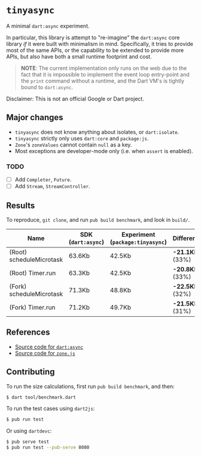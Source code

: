 # `tinyasync`

A minimal `dart:async` experiment.

In particular, this library is attempt to "re-imagine" the `dart:async` core
library _if_ it were built with minimalism in mind. Specifically, it tries to
provide most of the same APIs, or the capability to be extended to provide more
APIs, but also have both a small runtime footprint and cost.

> **NOTE**: The current implementation only runs on the web due to the fact
that it is impossible to implement the event loop entry-point and the `print`
command without a runtime, and the Dart VM's is tightly bound to `dart:async`.

Disclaimer: This is not an official Google or Dart project.

## Major changes
* `tinyasync` does not know anything about isolates, or `dart:isolate`.
* `tinyasync` strictly only uses `dart:core` and `package:js`.
* `Zone`'s `zoneValues` cannot contain `null` as a key.
* Most exceptions are developer-mode only (i.e. when `assert` is enabled).

### TODO
* [ ] Add `Completer`, `Future`.
* [ ] Add `Stream`, `StreamController`.

## Results
To reproduce, `git clone`, and run `pub build benchmark`, and look in `build/`.

| Name                            | SDK (`dart:async`)  | Experiment (`package:tinyasync`) | Difference          |
| ------------------------------- | ------------------- | -------------------------------- | ------------------- |
| (Root) scheduleMicrotask        | 63.6Kb              | 42.5Kb                           | **-21.1Kb** (33%)   |
| (Root) Timer.run                | 63.3Kb              | 42.5Kb                           | **-20.8Kb** (33%)   |
| (Fork) scheduleMicrotask        | 71.3Kb              | 48.8Kb                           | **-22.5Kb** (32%)   |
| (Fork) Timer.run                | 71.2Kb              | 49.7Kb                           | **-21.5Kb** (31%)   |

## References
* [Source code for `dart:async`](https://github.com/dart-lang/sdk/tree/master/sdk/lib/async)
* [Source code for `zone.js`](https://github.com/angular/zone.js/)

## Contributing
To run the size calculations, first run `pub build benchmark`, and then:

```bash
$ dart tool/benchmark.dart
```

To run the test cases using `dart2js`:

```bash
$ pub run test
```

Or using `dartdevc`:

```bash
$ pub serve test
$ pub run test --pub-serve 8080
```
